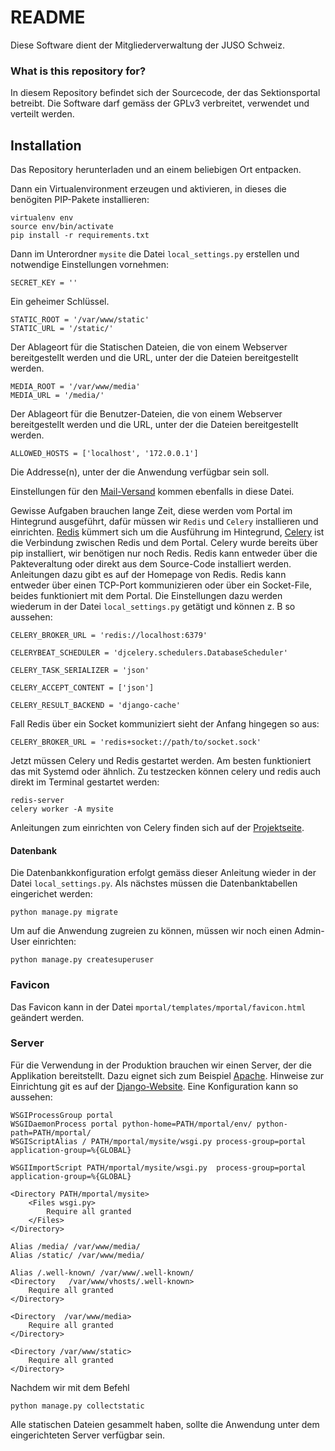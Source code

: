 # README #

Diese Software dient der Mitgliederverwaltung der JUSO Schweiz.

### What is this repository for? ###

In diesem Repository befindet sich der Sourcecode, der das Sektionsportal betreibt.
Die Software darf gemäss der GPLv3 verbreitet, verwendet und verteilt werden.

## Installation ###
Das Repository herunterladen und an einem beliebigen Ort entpacken.

Dann ein Virtualenvironment erzeugen und aktivieren, in dieses die benögiten PIP-Pakete installieren:

```
virtualenv env
source env/bin/activate
pip install -r requirements.txt
```
Dann im Unterordner `mysite` die Datei `local_settings.py` erstellen und notwendige Einstellungen vornehmen:
```
SECRET_KEY = ''
```
Ein geheimer Schlüssel.
```
STATIC_ROOT = '/var/www/static'
STATIC_URL = '/static/'
```

Der Ablageort für die Statischen Dateien, die von einem Webserver bereitgestellt werden und die URL, unter der die Dateien bereitgestellt werden.
```
MEDIA_ROOT = '/var/www/media'
MEDIA_URL = '/media/'
```
Der Ablageort für die Benutzer-Dateien, die von einem Webserver bereitgestellt werden und die URL, unter der die Dateien bereitgestellt werden.
```
ALLOWED_HOSTS = ['localhost', '172.0.0.1']
```
Die Addresse(n), unter der die Anwendung verfügbar sein soll.

Einstellungen für den [Mail-Versand](https://docs.djangoproject.com/en/2.0/ref/settings/#std:setting-EMAIL_HOST) kommen ebenfalls in diese Datei.

Gewisse Aufgaben brauchen lange Zeit, diese werden vom Portal im Hintegrund ausgeführt, dafür
müssen wir `Redis` und `Celery` installieren und einrichten. [Redis](https://redis.io/) kümmert sich um die Ausführung im Hintegrund, [Celery](http://www.celeryproject.org/) ist die Verbindung zwischen Redis und dem Portal.
Celery wurde bereits über pip installiert, wir benötigen nur noch Redis. Redis kann entweder über die Pakteveraltung oder direkt aus dem Source-Code installiert werden. Anleitungen dazu gibt es auf der Homepage von Redis. Redis kann entweder über einen TCP-Port kommunizieren oder über ein Socket-File, beides funktioniert mit dem Portal. Die Einstellungen dazu werden wiederum in der Datei `local_settings.py` getätigt und können z. B so aussehen:
```
CELERY_BROKER_URL = 'redis://localhost:6379'

CELERYBEAT_SCHEDULER = 'djcelery.schedulers.DatabaseScheduler'

CELERY_TASK_SERIALIZER = 'json'

CELERY_ACCEPT_CONTENT = ['json']

CELERY_RESULT_BACKEND = 'django-cache'
```
Fall Redis über ein Socket kommuniziert sieht der Anfang hingegen so aus:
```
CELERY_BROKER_URL = 'redis+socket://path/to/socket.sock'
```
Jetzt müssen Celery und Redis gestartet werden. Am besten funktioniert das mit Systemd oder ähnlich.
Zu testzecken können celery und redis auch direkt im Terminal gestartet werden:
```
redis-server
celery worker -A mysite
```
Anleitungen zum einrichten von Celery finden sich auf der [Projektseite](http://docs.celeryproject.org/en/latest/userguide/daemonizing.html).

#### Datenbank
Die Datenbankkonfiguration erfolgt gemäss dieser Anleitung wieder in der Datei `local_settings.py`.
Als nächstes müssen die Datenbanktabellen eingerichet werden:
```
python manage.py migrate
```
Um auf die Anwendung zugreien zu können, müssen wir noch einen Admin-User einrichten:
```
python manage.py createsuperuser
```

### Favicon
Das Favicon kann in der Datei `mportal/templates/mportal/favicon.html` geändert werden.

### Server
Für die Verwendung in der Produktion brauchen wir einen Server, der die Applikation bereitstellt.
Dazu eignet sich zum Beispiel [Apache](http://apache.org/). Hinweise zur Einrichtung git es auf der [Django-Website](https://docs.djangoproject.com/en/2.0/howto/deployment/wsgi/modwsgi/). Eine Konfiguration kann so aussehen:
```
WSGIProcessGroup portal
WSGIDaemonProcess portal python-home=PATH/mportal/env/ python-path=PATH/mportal/
WSGIScriptAlias / PATH/mportal/mysite/wsgi.py process-group=portal application-group=%{GLOBAL}

WSGIImportScript PATH/mportal/mysite/wsgi.py  process-group=portal application-group=%{GLOBAL}

<Directory PATH/mportal/mysite>
	<Files wsgi.py>
		Require all granted
	</Files>
</Directory>

Alias /media/ /var/www/media/
Alias /static/ /var/www/media/

Alias /.well-known/ /var/www/.well-known/
<Directory   /var/www/vhosts/.well-known>
	Require all granted
</Directory>

<Directory  /var/www/media>
	Require all granted
</Directory>

<Directory /var/www/static>
	Require all granted
</Directory>
```
Nachdem wir mit dem Befehl 
```
python manage.py collectstatic
```
Alle statischen Dateien gesammelt haben, sollte die Anwendung unter dem eingerichteten Server verfügbar sein.

